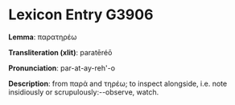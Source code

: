 # Lexicon Entry G3906

**Lemma**: παρατηρέω

**Transliteration (xlit)**: paratēréō

**Pronunciation**: par-at-ay-reh'-o

**Description**:
from παρά and τηρέω; to inspect alongside, i.e. note insidiously or scrupulously:--observe, watch.
